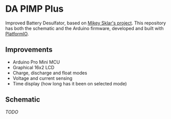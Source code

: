 # DA PIMP Plus
Improved Battery Desulfator, based on [Mikey Sklar's project](http://mikeysklar.blogspot.com/p/da-pimp-battery-desulfator.html). This repository has both the schematic and the Arduino firmware, developed and built with [PlatformIO](https://platformio.org/).

## Improvements

* Arduino Pro Mini MCU
* Graphical 16x2 LCD
* Charge, discharge and float modes
* Voltage and current sensing
* Time display (how long has it been on selected mode)

## Schematic

*TODO*